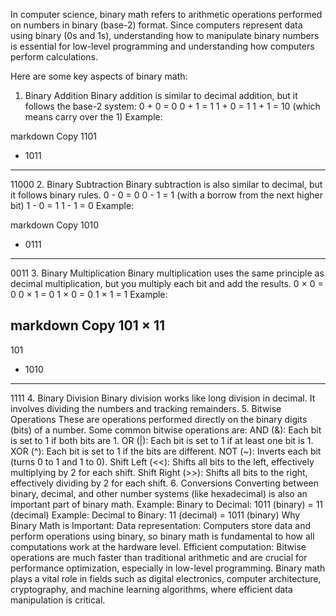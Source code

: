 In computer science, binary math refers to arithmetic operations performed on numbers in binary (base-2) format. Since computers represent data using binary (0s and 1s), understanding how to manipulate binary numbers is essential for low-level programming and understanding how computers perform calculations.

Here are some key aspects of binary math:

1. Binary Addition
Binary addition is similar to decimal addition, but it follows the base-2 system:
0 + 0 = 0
0 + 1 = 1
1 + 0 = 1
1 + 1 = 10 (which means carry over the 1)
Example:

markdown
Copy
1101
+ 1011
-----
11000
2. Binary Subtraction
Binary subtraction is also similar to decimal, but it follows binary rules.
0 - 0 = 0
0 - 1 = 1 (with a borrow from the next higher bit)
1 - 0 = 1
1 - 1 = 0
Example:

markdown
Copy
1010
- 0111
-----
0011
3. Binary Multiplication
Binary multiplication uses the same principle as decimal multiplication, but you multiply each bit and add the results.
0 × 0 = 0
0 × 1 = 0
1 × 0 = 0
1 × 1 = 1
Example:

markdown
Copy
101
×  11
----
101
+ 1010
------
1111
4. Binary Division
Binary division works like long division in decimal. It involves dividing the numbers and tracking remainders.
5. Bitwise Operations
These are operations performed directly on the binary digits (bits) of a number. Some common bitwise operations are:
AND (&): Each bit is set to 1 if both bits are 1.
OR (|): Each bit is set to 1 if at least one bit is 1.
XOR (^): Each bit is set to 1 if the bits are different.
NOT (~): Inverts each bit (turns 0 to 1 and 1 to 0).
Shift Left (<<): Shifts all bits to the left, effectively multiplying by 2 for each shift.
Shift Right (>>): Shifts all bits to the right, effectively dividing by 2 for each shift.
6. Conversions
Converting between binary, decimal, and other number systems (like hexadecimal) is also an important part of binary math.
Example: Binary to Decimal: 1011 (binary) = 11 (decimal)
Example: Decimal to Binary: 11 (decimal) = 1011 (binary)
Why Binary Math is Important:
Data representation: Computers store data and perform operations using binary, so binary math is fundamental to how all computations work at the hardware level.
Efficient computation: Bitwise operations are much faster than traditional arithmetic and are crucial for performance optimization, especially in low-level programming.
Binary math plays a vital role in fields such as digital electronics, computer architecture, cryptography, and machine learning algorithms, where efficient data manipulation is critical.